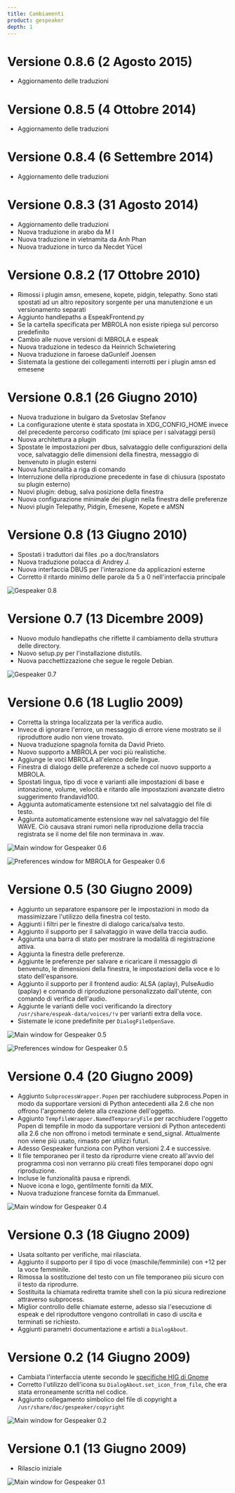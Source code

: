 ```yaml
---
title: Cambiamenti
product: gespeaker
depth: 1
---
```


# Versione 0.8.6 (2 Agosto 2015)
* Aggiornamento delle traduzioni

# Versione 0.8.5 (4 Ottobre 2014)
* Aggiornamento delle traduzioni

# Versione 0.8.4 (6 Settembre 2014)
* Aggiornamento delle traduzioni

# Versione 0.8.3 (31 Agosto 2014)
* Aggiornamento delle traduzioni
* Nuova traduzione in arabo da M I
* Nuova traduzione in vietnamita da Anh Phan
* Nuova traduzione in turco da Necdet Yücel

# Versione 0.8.2 (17 Ottobre 2010)
* Rimossi i plugin amsn, emesene, kopete, pidgin, telepathy. Sono stati spostati ad un altro repository sorgente per una manutenzione e un versionamento separati
* Aggiunto handlepaths a EspeakFrontend.py
* Se la cartella specificata per MBROLA non esiste ripiega sul percorso predefinito
* Cambio alle nuove versioni di MBROLA e espeak
* Nuova traduzione in tedesco da Heinrich Schwietering
* Nuova traduzione in faroese daGunleif Joensen
* Sistemata la gestione dei collegamenti interrotti per i plugin amsn ed emesene

# Versione 0.8.1 (26 Giugno 2010)
* Nuova traduzione in bulgaro da Svetoslav Stefanov
* La configurazione utente è stata spostata in XDG_CONFIG_HOME invece del precedente percorso codificato (mi spiace per i salvataggi persi)
* Nuova architettura a plugin
* Spostate le impostazioni per dbus, salvataggio delle configurazioni della voce, salvataggio delle dimensioni della finestra, messaggio di benvenuto in plugin esterni
* Nuova funzionalità a riga di comando
* Interruzione della riproduzione precedente in fase di chiusura (spostato su plugin esterno)
* Nuovi plugin: debug, salva posizione della finestra
* Nuova configurazione minimale dei plugin nella finestra delle preferenze
* Nuovi plugin Telepathy, Pidgin, Emesene, Kopete e aMSN

# Versione 0.8 (13 Giugno 2010)
* Spostati i traduttori dai files .po a doc/translators
* Nuova traduzione polacca di Andrey J.
* Nuova interfaccia DBUS per l'interazione da applicazioni esterne
* Corretto il ritardo minimo delle parole da 5 a 0 nell'interfaccia principale

![Gespeaker 0.8](/resources/gespeaker/archive/v0.8/italian/about.png?classes=center)

# Versione 0.7 (13 Dicembre 2009)
* Nuovo modulo handlepaths che riflette il cambiamento della struttura delle directory.
* Nuovo setup.py per l'installazione distutils.
* Nuova pacchettizzazione che segue le regole Debian.

![Gespeaker 0.7](/resources/gespeaker/archive/v0.7/italian/about.png?classes=center)

# Versione 0.6 (18 Luglio 2009)
* Corretta la stringa localizzata per la verifica audio.
* Invece di ignorare l'errore, un messaggio di errore viene mostrato se il riproduttore audio non viene trovato.
* Nuova traduzione spagnola fornita da David Prieto.
* Nuovo supporto a MBROLA per voci più realistiche.
* Aggiunge le voci MBROLA all'elenco delle lingue.
* Finestra di dialogo delle preferenze a schede col nuovo supporto a MBROLA.
* Spostati lingua, tipo di voce e varianti alle impostazioni di base e intonazione, volume, velocità e ritardo alle impostazioni avanzate dietro suggerimento frandavid100.
* Aggiunta automaticamente estensione txt nel salvataggio del file di testo.
* Aggiunta automaticamente estensione wav nel salvataggio del file WAVE. Ciò causava strani rumori nella riproduzione della traccia registrata se il nome del file non terminava in .wav.

![Main window for Gespeaker 0.6](/resources/gespeaker/archive/v0.6/italian/main.jpg?classes=center)

![Preferences window for MBROLA for Gespeaker 0.6](/resources/gespeaker/archive/v0.6/italian/mbrola.jpg?classes=center)

# Versione 0.5 (30 Giugno 2009)
* Aggiunto un separatore espansore per le impostazioni in modo da massimizzare l'utilizzo della finestra col testo.
* Aggiunti i filtri per le finestre di dialogo carica/salva testo.
* Aggiunto il supporto per il salvataggio in wave della traccia audio.
* Aggiunta una barra di stato per mostrare la modalità di registrazione attiva.
* Aggiunta la finestra delle preferenze.
* Aggiunte le preferenze per salvare e ricaricare il messaggio di benvenuto, le dimensioni della finestra, le impostazioni della voce e lo stato dell'espansore.
* Aggiunto il supporto per il frontend audio: ALSA (aplay), PulseAudio (paplay) e comando di riproduzione personalizzato dall'utente, con comando di verifica dell'audio.
* Aggiunte le varianti delle voci verificando la directory ```/usr/share/espeak-data/voices/!v``` per varianti extra della voce.
* Sistemate le icone predefinite per ```DialogFileOpenSave```.

![Main window for Gespeaker 0.5](/resources/gespeaker/archive/v0.5/italian/main.png?classes=center)

![Preferences window for Gespeaker 0.5](/resources/gespeaker/archive/v0.5/italian/preferences.png?classes=center)

# Versione 0.4 (20 Giugno 2009)
* Aggiunto ```SubprocessWrapper.Popen``` per racchiudere subprocess.Popen in modo da supportare versioni di Python antecedenti alla 2.6 che non offrono l'argomento delete alla creazione dell'oggetto.
* Aggiunto ```TempfileWrapper.NamedTemporaryFile``` per racchiudere l'oggetto Popen di tempfile in modo da supportare versioni di Python antecedenti alla 2.6 che non offrono i metodi terminate e send_signal. Attualmente non viene più usato, rimasto per utilizzi futuri.
* Adesso Gespeaker funziona con Python versioni 2.4 e successive.
* Il file temporaneo per il testo da riprodurre viene creato all'avvio del programma così non verranno più creati files temporanei dopo ogni riproduzione.
* Incluse le funzionalità pausa e riprendi.
* Nuove icona e logo, gentilmente forniti da MIX.
* Nuova traduzione francese fornita da Emmanuel.

![Main window for Gespeaker 0.4](/resources/gespeaker/archive/v0.4/italian/main.png?classes=center)

# Versione 0.3 (18 Giugno 2009)
* Usata soltanto per verifiche, mai rilasciata.
* Aggiunto il supporto per il tipo di voce (maschile/femminile) con +12 per la voce femminile.
* Rimossa la sostituzione del testo con un file temporaneo più sicuro con il testo da riprodurre.
* Sostituita la chiamata rediretta tramite shell con la più sicura redirezione attraverso subprocess.
* Miglior controllo delle chiamate esterne, adesso sia l'esecuzione di espeak e del riproduttore vengono controllati in caso di uscita e terminati se richiesto.
* Aggiunti parametri documentazione e artisti a ```DialogAbout```.

# Versione 0.2 (14 Giugno 2009)
* Cambiata l'interfaccia utente secondo le [specifiche HIG di Gnome][Gnome HIG specifications]
* Corretto l'utilizzo dell'icona su ```DialogAbout.set_icon_from_file```, che era stata erroneamente scritta nel codice.
* Aggiunto collegamento simbolico del file di copyright a ```/usr/share/doc/gespeaker/copyright```

![Main window for Gespeaker 0.2](/resources/gespeaker/archive/v0.2/italian/main.png?classes=center)

# Versione 0.1 (13 Giugno 2009)
* Rilascio iniziale

![Main window for Gespeaker 0.1](/resources/gespeaker/archive/v0.1/italian/main.jpg?classes=center)

[Gnome HIG specifications]: https://developer.gnome.org/hig/stable/ "GNOME Human Interface Guidelines"
